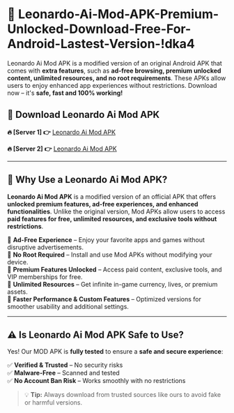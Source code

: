 # 📲 Leonardo-Ai-Mod-APK-Premium-Unlocked-Download-Free-For-Android-Lastest-Version-!dka4

Leonardo Ai Mod APK is a modified version of an original Android APK that comes with **extra features**, such as **ad-free browsing, premium unlocked content, unlimited resources, and no root requirements**. These APKs allow users to enjoy enhanced app experiences without restrictions. Download now – it's **safe, fast and 100% working!**

## **📲 Download Leonardo Ai Mod APK**

 **🔥 [Server 1] 👉** [Leonardo Ai Mod APK](https://hapymods.com/Leonardo+Ai+Mod+APK&ref=dka4)

 **🔥 [Server 2] 👉** [Leonardo Ai Mod APK](https://hapymods.com/Leonardo+Ai+Mod+APK&ref=dka4)

---

## **📌 Why Use a Leonardo Ai Mod APK?**

**Leonardo Ai Mod APK** is a modified version of an official APK that offers **unlocked premium features, ad-free experiences, and enhanced functionalities**. Unlike the original version, Mod APKs allow users to access **paid features for free, unlimited resources, and exclusive tools without restrictions**.

🔹 **Ad-Free Experience** – Enjoy your favorite apps and games without disruptive advertisements.  
🔹 **No Root Required** – Install and use Mod APKs without modifying your device.  
🔹 **Premium Features Unlocked** – Access paid content, exclusive tools, and VIP memberships for free.  
🔹 **Unlimited Resources** – Get infinite in-game currency, lives, or premium assets.  
🔹 **Faster Performance & Custom Features** – Optimized versions for smoother usability and additional settings.  

---

## **⚠️ Is Leonardo Ai Mod APK Safe to Use?**

Yes! Our MOD APK is **fully tested** to ensure a **safe and secure experience**:

✅ **Verified & Trusted** – No security risks  
✅ **Malware-Free** – Scanned and tested  
✅ **No Account Ban Risk** – Works smoothly with no restrictions  

> 💡 **Tip:** Always download from trusted sources like ours to avoid fake or harmful versions.